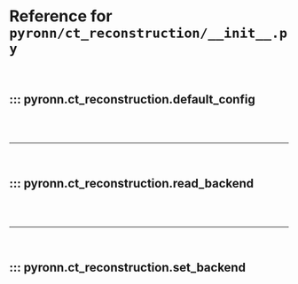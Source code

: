 # Reference for `pyronn/ct_reconstruction/__init__.py`

<br>

## ::: pyronn.ct_reconstruction.default_config

<br><br><hr><br>

## ::: pyronn.ct_reconstruction.read_backend

<br><br><hr><br>

## ::: pyronn.ct_reconstruction.set_backend

<br><br>

